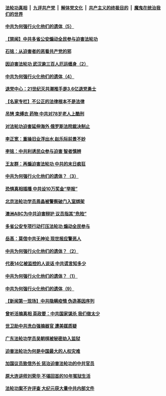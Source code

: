 

####  [法轮功真相](../../../../basic/blob/master/README.md?t=08081403) &nbsp;|&nbsp; [九评共产党](../../../../9ping.md/blob/master/README.md?t=08081403) &nbsp;|&nbsp; [解体党文化](../../../../jtdwh.md/blob/master/README.md?t=08081403)  &nbsp;|&nbsp; [共产主义的终极目的](../../../../gczydzjmd.md/blob/master/README.md?t=08081403) &nbsp;|&nbsp; [魔鬼在统治我们的世界](../../../../mgztzwmdsj.md/blob/master/README.md?t=08081403) 

#### [中共为何强行火化他们的遗体（5）](../pages/prog424/a102912708.md?t=08081403) 

#### [【禁闻】中共多省公安煽动全民参与迫害法轮功](../pages/prog424/a102912424.md?t=08081403) 

#### [石铭：从迫害者的恶看共产党的邪](../pages/prog424/a102912001.md?t=08081403) 

#### [因迫害法轮功 武汉逾三百人厄运缠身（2）](../pages/prog424/a102911937.md?t=08081403) 

#### [中共为何强行火化他们的遗体（4）](../pages/prog424/a102911923.md?t=08081403) 

#### [退党中心：21世纪灭共潮推手是3.6亿退党勇士](../pages/prog424/a102911907.md?t=08081403) 

#### [【名家专栏】不公正的法律根本不是法律](../pages/prog424/a102911745.md?t=08081403) 

#### [吊铐 束缚衣 药物 中共对78岁老人上酷刑](../pages/prog424/a102911718.md?t=08081403) 

#### [对法轮功迫害延伸海外 俄罗斯法院裁决制止](../pages/prog424/a102911639.md?t=08081403) 

#### [李正宽：重操旧业浮出水 赵乐际前景不妙](../pages/prog424/a102911177.md?t=08081403) 

#### [李铭：中共利诱民众参与迫害 智者慎辨](../pages/prog424/a102911047.md?t=08081403) 

#### [王友群：再煽迫害法轮功 中共的末日疯狂](../pages/prog424/a102911012.md?t=08081403) 

#### [中共为何强行火化他们的遗体？（3）](../pages/prog424/a102910963.md?t=08081403) 

#### [恐惧真相插播 中共设10万奖金“举报”](../pages/prog424/a102910908.md?t=08081403) 

#### [北京法轮功学员周晶被警察破门入室绑架](../pages/prog424/a102910443.md?t=08081403) 

#### [澳洲ABC为中共迫害辩护 议员指其“危险”](../pages/prog424/a102910336.md?t=08081403) 

#### [多省公安专项行动打压法轮功 煽动全民参与](../pages/prog424/a102910053.md?t=08081403) 

#### [岳高：莫信中共无神论 现世报应警恶人](../pages/prog424/a102909987.md?t=08081403) 

#### [中共为何强行火化他们的遗体？（2）](../pages/prog424/a102909124.md?t=08081403) 

#### [代表14亿被监控的人说话 中共谎言知多少](../pages/prog424/a102909036.md?t=08081403) 

#### [中共为何强行火化他们的遗体？（1）](../pages/prog424/a102909009.md?t=08081403) 

#### [中共为何强行火化他们的遗体（9）](../pages/prog424/a102908637.md?t=08081403) 

#### [【新闻第一现场】中共隐瞒疫情 伪造基因序列](../pages/prog424/a102908532.md?t=08081403) 

#### [曾听活摘真相 英政要：中共国家谋杀 我们做太少](../pages/prog424/a102908187.md?t=08081403) 

#### [世卫助中共洗白强摘器官 遭美媒质疑](../pages/prog424/a102907782.md?t=08081403) 

#### [广东法轮功学员吴朝棋被秘密劫入监狱](../pages/prog424/a102907758.md?t=08081403) 

#### [迫害法轮功为何是中国最大的人权灾难](../pages/prog424/a102906899.md?t=08081403) 

#### [加国议员致信外长 惩治迫害法轮功的中共官员](../pages/prog424/a102906884.md?t=08081403) 

#### [原大连讲师刘荣华 不堪回首的10年冤狱生活](../pages/prog424/a102906865.md?t=08081403) 

#### [法轮功案不许评查 大纪元获大量中共内部文件](../pages/prog424/a102906536.md?t=08081403) 

